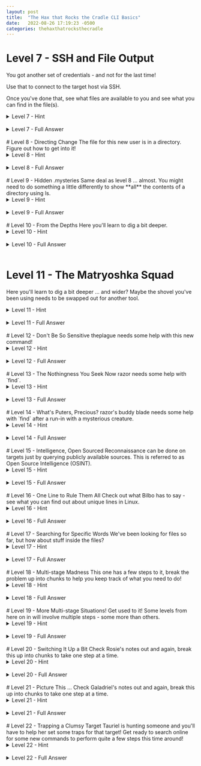 ```yaml
---
layout: post
title:  "The Hax that Rocks the Cradle CLI Basics"
date:   2022-08-26 17:19:23 -0500
categories: thehaxthatrocksthecradle
---
```



# Level 7 - SSH and File Output
You got another set of credentials - and not for the last time!

Use that to connect to the target host via SSH.

Once you've done that, see what files are available to you and see what you can find in the file(s).

<details>
<summary>Level 7 - Hint</summary>

<br>
<span style="color:DodgerBlue">
To the Internet for help once more! I don't suggest this all the time because I'm lazy (that's a possible contributing factor though!), but because this is probably the most valuable skill you can develop - learning how to find more information!
<br>
Some search suggestions to get you moving:<br>
<ul>
<li>SSH usage</li>
<li>show files in Linux</li>
<li>display file contents in Linux</li>
</ul>
</span>
</details>
<br>
<details>
<summary>Level 7 - Full Answer</summary>
<br>
<span style="color:MediumSeaGreen">
Kind of similar to FTP, SSH to a server with:
<code>ssh x.x.x.x -l username</code><br>
or<br>
<code>ssh username@x.x.x.x</code><br>
... where x.x.x.x is the IP address of the SSH server.<br>
<br>
<blockquote>The first time you SSH to something, you'll get a warning about the authenticity of the host and fingerprint, and blah, blah, blah. Just type yes at the warning message. What could possibly go wrong with that?</blockquote><br>
Enter the password when prompted.<br>
<br>
To list files, use <code>ls</code>.<br><br>
To output the contents a file to your screen, type:<br>
<code>cat filename</code><br><br>
To disconnect from this session, type <code>exit</code>.<br>
</span>
</details>
<br>
# Level 8 - Directing Change
The file for this new user is in a directory. Figure out how to get into it!


<details>
<summary>Level 8 - Hint</summary>

<br>
<span style="color:DodgerBlue">
Check out how to <b>change directory in Linux</b> online!
</span>
</details>
<br>
<details>
<summary>Level 8 - Full Answer</summary>
<br>
<span style="color:MediumSeaGreen">
Change Directory with the <code>cd</code> command:<br>
<code>cd info</code><br>
<br>
Repeat the steps from Level 7 to get the info for the next user!
</span>
</details>
<br>
# Level 9 - Hidden .mysteries
Same deal as level 8 ... almost. You might need to do something a little differently to show **all** the contents of a directory using ls.

<details>
<summary>Level 9 - Hint</summary>

<br>
<span style="color:DodgerBlue">
<code>ls</code> is a command, and has a help file! Remember how to check that from the CLI? Note that for some commands, some of these options might not work, depending on ... a lot of things:<br>
<ul>
<li><code>commandname -h</code></li>
<li><code>commandname --help</code></li>
<li><code>man commandname</code></li>
</ul>
</span>
</details>
<br>
<details>
<summary>Level 9 - Full Answer</summary>
<br>
<span style="color:MediumSeaGreen">
Use:<br>
<code>ls -a</code><br>
... to show <b>all</b> directories and files in your current directory, even if they're "hidden".<br>
<br>
You can tell if they are hidden because they have a . in front of the directory or file name. It's like a really little kid playing hide and seek ... "If I put a dot in front of my name, you can't see me, right?!"
</span>
</details>
<br>
# Level 10 - From the Depths
Here you'll learn to dig a bit deeper.

<details>
<summary>Level 10 - Hint</summary>

<br>
<span style="color:DodgerBlue">
After reading acidburn's message, see what might help in the <code>ls</code> ... welll, help.
</span>
</details>
<br>
<details>
<summary>Level 10 - Full Answer</summary>

<br>
<span style="color:MediumSeaGreen">
Use:<br>
<code>ls -R</code><br>
... to <b>recursively</b> show the contents of the directory. Meaning it'll look in your current directory, and inside any directories in your directory, and any directories inside that ... like a matryoshka doll (those Russian nesting dolls).<br>
<br>
</span>
</details>
<br>

# Level 11 - The Matryoshka Squad
Here you'll learn to dig a bit deeper ... and wider? Maybe the shovel you've been using needs to be swapped out for another tool.

<details>
<summary>Level 11 - Hint</summary>

<br>
<span style="color:DodgerBlue">
After reading crashoverride's message, take a look at the <code>find</code> help.
<br>
Disclaimer - I personally find the CLI help for <code>find</code> to be ... not so helpful. If you don't find the help you need in <code>find</code>'s help, maybe you'll find that the help you find online will help you use <code>find</code> in a way that helps. Something like that.<br>
<br>
Suggested search: <b>linux find examples</b><br>
<br>
You can also check the manual for <code>find</code> - it's really long, but much more clear to me than the <code>--help</code> information. While we're at it - I might as well mention that you can also find the manual for most commands online really easily too! I like doing that because you can easily use CTRL+f to search on the page for a specific word if you'd like. How do you find the manuals? I typically just use the same words I'd use at the CLI! In this case, just do a search for "man find". This one in particular may come up with unrelated results, but you should also find the manual info too!
</span>
</details>
<br>
<details>
<summary>Level 11 - Full Answer</summary>

<br>
<span style="color:MediumSeaGreen">
Use:<br>
<code>find . -name thep*</code><br>
Let's break that down:
<ul>
<li><code>.</code> - the humble period is Linux's shorthand for "this directory". This tells find to look here. Find works recursively by default, so you don't have to tell it to do that like you would with <code>ls</code></li>
<li><code>-name</code> - this tells find that the attribute of the file we're searching by is the name. Of course it's the file name! What else would you search by?! You may be sorry you asked in a bit :)</li>
<li><code>thep*</code> - "thep" is the only piece of the filename that user crashoverride gave us. You have to put the wildcard * after that since you don't know if or how many characters follow that part of the file name.</li>
</ul>
<br>
</span>
</details>
<br>
# Level 12 - Don't Be So Sensitive
theplague needs some help with this new command!

<details>
<summary>Level 12 - Hint</summary>

<br>
<span style="color:DodgerBlue">
Again, check the <code>find</code> help or online examples.
<br>
<code>find</code> is case sensitive by default - tell it to be the opposite.
</span>
</details>
<br>
<details>
<summary>Level 12 - Full Answer</summary>

<br>
<span style="color:MediumSeaGreen">
Use:<br>
<code>find . -iname razor*</code><br>
Let's break that down:
<ul>
<li><code>.</code> - the humble period is Linux's shorthand for "this directory". This tells find to look here. Find works recursively by default, so you don't have to tell it to do that like you would with <code>ls</code></li>
<li><code>-iname</code> - like last time, this tells find that the attribute of the file we're searching by is the name, but the <b>i</b> in <code>iname</code> means to search in a <b>case insensitive</b> manner.</li>
<li><code>razor*</code> - "razor" is the only piece of the filename that user theplague gave us. You have to put the wildcard * after that since you don't know if or how many characters follow that part of the file name.</li>
</ul>
<br>
</span>
</details>
<br>
# Level 13 - The Nothingness You Seek
Now razor needs some help with `find`.

<details>
<summary>Level 13 - Hint</summary>

<br>
<span style="color:DodgerBlue">
After checking razor's helpful file* check the <code>find</code> help or online examples.
<br>
* - don't see a file from razor? Remember all the <code>ls</code> options?<br>
<br>
Remember when I said <code>find</code> can search for attributes other than file names, and you were like "Yeah, whatever, when am I ever going to do that?!"
<br>
Now. Now is when you do that!
</span>
</details>
<br>
<details>
<summary>Level 13 - Full Answer</summary>

<br>
<span style="color:MediumSeaGreen">
Use:<br>
<code>find . -empty</code><br>
Let's break that down:
<ul>
<li><code>.</code> - the humble period is Linux's shorthand for "this directory". This tells find to look here. Find works recursively by default, so you don't have to tell it to do that like you would with <code>ls</code></li>
<li><code>-empty</code> - this tells the command to look for an empty file.</li>
</ul>
<br>
</span>
</details>
<br>
# Level 14 - What's Puters, Precious?
razor's buddy blade needs some help with `find` after a run-in with a mysterious creature.

<details>
<summary>Level 14 - Hint</summary>

<br>
<span style="color:DodgerBlue">
After checking blade's tale of what happened, check the <code>find</code> manual or online examples for how to find files belonging to a user.
<br>

</span>
</details>
<br>
<details>
<summary>Level 14 - Full Answer</summary>

<br>
<span style="color:MediumSeaGreen">
Use:<br>
<code>find . -user gollum</code><br>
Let's break that down:
<ul>
<li><code>.</code> - the humble period is Linux's shorthand for "this directory". This tells find to look here. Find works recursively by default, so you don't have to tell it to do that like you would with <code>ls</code></li>
<li><code>-user gollum</code> - this tells the command that we're looking for a file owned by a particular user - in this case, it's "gollum".</li>
</ul>
<br>
Now that you have that super long file path, <code>cat</code> it out to see the contents.
Remember (or maybe you're learning this for the first time!) that to copy and paste from the Linux CLI, the keyboard shortcuts are:<br>
<code>CTRL+SHIFT+c</code> - copy<br>
<code>CTRL+SHIFT+v</code> - paste<br>
</span>
</details>
<br>
# Level 15 - Intelligence, Open Sourced
Reconnaissance can be done on targets just by querying publicly available sources. This is referred to as Open Source Intelligence (OSINT).

<details>
<summary>Level 15 - Hint</summary>

<br>
<span style="color:DodgerBlue">
You're looking for a book of course, not a movie! <br>
OSINT sometimes depends on you using just the right search terms, but hopefully this one shouldn't be too tricky with the info given by gollum. Give multiple search engines a try, never know what might pull up that specific bit of info you're looking for.
<br>
If you get that piece of info about the story, find a way to show a file's last modified date/time.

</span>
</details>
<br>
<details>
<summary>Level 15 - Full Answer</summary>

<br>
<span style="color:MediumSeaGreen">
Using the search term: "first story with Bilbo and Gollum" in a Google search gets you a lot of answers related to the 1937 book, "The Hobbit".
Using that search term in Bing (as of September 2022 anyway) gets you a nice clear-cut answer:
<image src="/images/hobbit.png"></image><br>
<br>
So now you just have to find the file made in 1937! Wow, this computer must be old, huh?
For that, we revisit our old friend <code>ls</code>. The <code>-l</code> option outputs the directory's contents in what they call "list" format, which includes some more info besides just the file names, for example, the last time the file was modified!<br>
<br>
<pre>
gollum@thehaxthatrocksthecradle:~/.treasures$ ls -l
total 280
... [snipped output] ...
-rw-rw-r-- 1 gollum gollum 23 Jul 29  1937 a1d0c6e83f027327d8461063f4ac58a6
</pre>
Now, it's just a matter of copying that file name, and pasting it into a cat command to output its contents!<br>
</span>
</details>
<br>
# Level 16 - One Line to Rule Them All
Check out what Bilbo has to say - see what you can find out about unique lines in Linux.

<details>
<summary>Level 16 - Hint</summary>

<br>
<span style="color:DodgerBlue">
Check out the <code>uniq</code> command, see if it might give you what you need.

</span>
</details>
<br>
<details>
<summary>Level 16 - Full Answer</summary>

<br>
<span style="color:MediumSeaGreen">
Running the <code>uniq</code> command with no options isn't quite enough.<br>
By default, it will just de-duplicate the lines in the file. That still leaves us with a lot (12,595) lines, and doesn't tell us which one was unique to begin with!<br>
<br>
Using the <code>-u</code> option shows us <bold>only</bold> the unique line, and ignores the rest:
<pre>
bilbo@thehaxthatrocksthecradle:~$ uniq -u creds 
99b2a15856249b868abbfc92dea6cee6
</pre>
<br>
Note that this won't work in a file with randomized lines, you'd have to sort the lines first. <code>uniq</code> compares one line with the lines around it. In this case, the duplicates are all one after the other, so <code>uniq</code> works by itself.<br>
</span>
</details>
<br>
# Level 17 - Searching for Specific Words
We've been looking for files so far, but how about stuff inside the files?

<details>
<summary>Level 17 - Hint</summary>

<br>
<span style="color:DodgerBlue">
Check out the <code>grep</code> command, see if it might give you what you need. 
</span>
</details>
<br>
<details>
<summary>Level 17 - Full Answer</summary>

<br>
<span style="color:MediumSeaGreen">
The <code>grep</code> command will find whatever "pattern" you feed it in whatever file you specify. The syntax for the most simple usage of the command is:<br>
<code>grep searchterm filename</code><br>
<br>
Since the term we're searching for is "Bombadil", and the file is "fellowship.txt", our command is:
<code>grep Bombadil fellowship.txt</code><br>
<br>
Sample output:<br>
<pre>
frodo@thehaxthatrocksthecradle:~$ grep Bombadil fellowship.txt 
Tom Bom, jolly Tom, Tom Bombadillo!
Old Tom Bombadil water-lilies bringing
here then? Do you know who I am? I'm Tom Bombadil. Tell me what's
</pre>
So now we see that Mr. Bombadil's first name is Tom!
</span>
</details>
<br>
# Level 18 - Multi-stage Madness
This one has a few steps to it, break the problem up into chunks to help you keep track of what you need to do!

<details>
<summary>Level 18 - Hint</summary>

<br>
<span style="color:DodgerBlue">
The steps you'll need to complete this level are:
<ul>
<li>Convert the binary number to decimal - by whatever means necessary!</li>
<li>Use a command to <code>wget</code> the file from the web server.</li>
<li>Find a way to locate a specific line of text in the file, like he <code>sed</code></li>
</ul>
</span>
</details>
<br>
<details>
<summary>Level 18 - Full Answer</summary>

<br>
<span style="color:MediumSeaGreen">
The steps fully detailed out are:
<ul>
<li>Convert the binary number to decimal - by whatever means necessary!</li>
<ul>
<li>The simplest way to do this might be to look up a binary to decimal converter online</li>
<li>You can also just figure out the binary yourself if you're into that sort of thing</li>
<li>In any case, you should arrive at the number 278</li>
</ul>
<li>Use a command to <code>wget</code> the file from the web server.</li>
<ul>
<li>In my case, with the target IP address being 10.0.0.19, my command is:<br>
<pre>
wget 10.0.0.19:8000/66f363a6b5353b2cdc28f0b75a94410c/twotowers.txt
--2022-09-12 19:18:15--  http://10.0.0.19:8000/66f363a6b5353b2cdc28f0b75a94410c/twotowers.txt
Connecting to 10.0.0.19:8000... connected.
HTTP request sent, awaiting response... 200 OK
Length: 194068 (190K) [text/plain]
Saving to: ‘twotowers.txt’

twotowers.txt            100%[=================================>] 189.52K  --.-KB/s    in 0.001s  

2022-09-12 19:18:15 (352 MB/s) - ‘twotowers.txt’ saved [194068/194068]
</pre>
</li>
<li>As you see above, this saved the file to a file called twotowers.txt on the local hard drive.</li>
</ul>
<li>Find a way to locate a specific line of text in the file, like he <code>sed</code></li>
<ul>
<li><code>sed</code> can do a lot of things. It can find a specific line in a file, for example.<br>
<pre>
sed -n '278p' twotowers.txt
'Night lies over Isengard,' said Treebeard.
</pre>
</li>
</ul>
</ul>
Now (finally) you have the name of the speaker and the place he talked about!<br>
</span>
</details>
<br>
# Level 19 - More Multi-stage Situations!
Get used to it! Some levels from here on in will involve multiple steps - some more than others.

<details>
<summary>Level 19 - Hint</summary>

<br>
<span style="color:DodgerBlue">
The steps you'll need to complete this level are:
<ul>
<li>OSINT for Samwise's wife's nickname</li>
<li>Download the file again if needed</li>
<li>We already used a command to find a specific word or term in a file. How about something near that term, you know, in case you want some context for the line you found?</li>
</ul>
</span>
</details>
<br>
<details>
<summary>Level 19 - Full Answer</summary>

<br>
<span style="color:MediumSeaGreen">
The steps fully detailed out are:
<ul>
<li>OSINT for Samwise's wife's nickname - search for something like "samwise gamgee's wife's name" - should yield "rosie"</li>
<li>Download the file again if needed</li>
<li>We already used a command to find a specific word or term in a file. How about something near that term, you know, in case you want some context for the line you found?</li>
<ul>
<li><code>grep</code> can be used to search for lines before <code>-B</code>, after <code>-A</code>, or both <code>-C</code> (for context). Follow up the command option with the number of lines you want to expand your search by.</li>
<li>In our case:<br>
<pre>grep "Chapter 7" twotowers.txt -A3
                          _Chapter 7_  
           Helm's Deep  
  
    The sun was already westering ... [snipped]
</pre></li>
<li>Keep in mind that a blank line (like the one after "Helm's Deep") still counts as a line as far as <code>grep</code> is concerned.</li>
</ul>
</ul>
<br>
</span>
</details>
<br>
# Level 20 - Switching It Up a Bit
Check Rosie's notes out and again, break this up into chunks to take one step at a time.

<details>
<summary>Level 20 - Hint</summary>

<br>
<span style="color:DodgerBlue">
The steps you'll need to complete this level are:
<ul>
<li>Find the user's name using OSINT</li>
<li>Find the user's password using OSINT</li>
<li>Find a way to switch users in Linux</li>
<li>If needed, figure out how to check out a user's command history in the Linux CLI. You may find a hint there.</li>
</ul>
</span>
</details>
<br>
<details>
<summary>Level 20 - Full Answer</summary>

<br>
<span style="color:MediumSeaGreen">
The steps fully detailed out are:
<ul>
<li>Find the user's name using OSINT</li>
<ul>
<li>Search for something like the term given in the file, "lady of the wood of Lothlorien"</li>
<li>You should get "Galadriel"</li>
</ul>
<li>Find the user's password using OSINT</li>
<ul>
<li>S`earch for something like "Galadriel's husband"</li>
<li>You should get "Celeborn"</li>
</ul>
<li>Find a way to switch users in Linux</li>
<ul>
<li><code>su</code> is the command to switch users in Linux. In this case, the command would be<br></li>
<li><code>su galadriel</code></li>
</ul>
<li>If needed, figure out how to check out a user's command history in the Linux CLI. You may find a hint there.</li>
<ul>
<li><code>history</code> is the command to check the history of the user you're currently logged in as.</li>
</ul>
</ul>
</span>
</details>
<br>
# Level 21 - Picture This ...
Check Galadriel's notes out and again, break this up into chunks to take one step at a time.

<details>
<summary>Level 21 - Hint</summary>

<br>
<span style="color:DodgerBlue">
The steps you'll need to complete this level are:
<ul>
<li>Download the picture of the elf - if you happen to be in an environment where you can't view images on your attacking machine, download it <a href="/images/someelf.jpg">here</a>.</li>
<li>Do a reverse image search to find out the elf's name</li>
<li>Show the running processes in Linux</li>
</ul>
</span>
</details>
<br>
<details>
<summary>Level 21 - Full Answer</summary>

<br>
<span style="color:MediumSeaGreen">
The steps fully detailed out are:
<ul>
<li>Download the picture of the elf - if you happen to be in an environment where you can't view images on your attacking machine, check it out <a href="/images/someelf.jpg">here</a>.</li>
<ul>
<li>From the CLI, use wget again: <code>http://targetip:8000/images/someelf.jpg</code></li>
</ul>
<li>Do a reverse image search to find out the elf's name</li>
<ul>
<li>Using Google, the most direct way is to go to https://images.google.com:<br>
<image src="/images/google_imagesearch_start.png"></image><br></li>
<br>
<li>Upload the image you downloaded and you should get something like:<br>
<image src="/images/google_imagesearch_result.png"></image><br></li>
<br>
<li>Using Bing, just go to the Bing homepage at https://www.bing.com:<br>
<image src="/images/bing_imagesearch_start.png"></image><br></li>
<br>
<li>Upload the image you downloaded. While the error message on the right seems to indicate we hit a dead-end, notice that the top of the screen does show the character's name, and even the actress who played the character:<br>
<image src="/images/bing_imagesearch_result.png"></image><br></li>
</ul>
<li>Show the running processes in Linux</li>
<ul>
<li>The <code>ps</code> command shows running processes. But ... by itself, it's not all that useful for our purpose here. Check the manual (<code>man ps</code>) to see some more options:
<pre>
       To see every process on the system using standard syntax:
          **ps -e**
          **ps -ef**
          **ps -eF**
          **ps -ely**

       To see every process on the system using BSD syntax:
          **ps ax**
          **ps axu**
</pre>
</li>
<li>Running <code>ps -ef</code> or <code>ps auxw</code> will yield something like:
<pre>
galadriel@thehaxthatrocksthecradle:~$ ps auxw
USER         PID %CPU %MEM    VSZ   RSS TTY      STAT START   TIME COMMAND
... snipped a whole BUNCH of stuff we didn't need ...
... and finally WAAAYYY at the bottom, you see ...
tauriel     2525  0.0  0.0   2888  1048 ?        Ss   20:25   0:00 /bin/sh -c python3 /home/tauriel/alwayswatching.py
tauriel     2527  0.0  0.2  18744  7984 ?        S    20:25   0:00 python3 /home/tauriel/alwayswatching.pyc
</pre>
</li>
<li>The <code>ps</code> command shows processes by other users and their names with the right options enabled as shown here.</li>
<li>Since Galadriel said the password is the file name without the .py, it should be <code>alwayswatching</code>.</li>
</ul>
</ul>
</span>
</details>
<br>
# Level 22 - Trapping a Clumsy Target
Tauriel is hunting someone and you'll have to help her set some traps for that target! Get ready to search online for some new commands to perform quite a few steps this time around!

<details>
<summary>Level 22 - Hint</summary>

<br>
<span style="color:DodgerBlue">
The steps you'll need to complete this level are:
<ul>
<li>Show owners for directories in /</li>
<li>Find out how to make a directory in Linux and make one</li>
<li>Make a hidden directory</li>
<li>Make an empty file</li>
<li>Make a hidden empty file</li>
<li>Check the URL given</li>
</ul>
</span>
</details>
<br>
<details>
<summary>Level 22 - Full Answer</summary>

<br>
<span style="color:MediumSeaGreen">
The steps fully detailed out are:
<ul>
<li>Show owners for directories in /</li>
<ul>
<li>Use <code>ls</code> and the <code>-l</code> option along with specifically telling the command to look in <code>/</code> instead of your current directory (its default behavior).</li>
<li><pre>
haxy@thehaxthatrocksthecradle:~$ ls -la /
total 945468
...[snipped content]...
drwxr-xr-x   2 tauriel tauriel      4096 Aug  3 20:39 mod
</pre></li>
</ul>
<li>Find out how to make a directory in Linux</li>
<ul>
<li><pre>mkdir free_dinner</pre></li>
<li>If you get no messages in return, it means your command worked - one of those quiet victories, I suppose.</li>
<li>Now you have to wait (no command needed for that, just uhh, take your hands off the keyboard for a minute?) , check the contents directory of the directory you made, and then output the contents of the new file in that directory. Since you're a pro at those things already, I'll leave the steps out.</li>
</ul>
<li>Make a hidden directory in Linux</li>
<ul>
<li>Same command as last time, but you just have to know that a hidden directory or file has a <code>.</code> in front of the file name.</li>
<li><code>mkdir .forest_tea</code></li>
<li>Wait, check directory contents, check file</li>
</ul>
<li>Make an empty file</li>
<ul>
<li><code>touch</code> is used to update the Last Modified Date of a file. If the file doesn't exist though, it makes an empty file with the name you supplied!</li>
<li><code>touch oven</code></li>
<li>Wait, check file contents</li>
</ul>
<li>Make a hidden empty file</li>
<ul>
<li><code>touch</code> is our go-to command again, just use a <code>.</code> to make the file hidden!</li>
<li><code>touch .dwarf_net</code></li>
</ul>
<li>Check the URL given</li>
<ul>
<li>Again, use <code>wget</code>:</li>
<li><code>wget targeturl</code></li>
<li>If you can't view the image on your attacking machine in your environment, replace the http://targetip:8000/images/ in the URL with https://zeskone.github.io/images/ and view it on a device that has web access.</li>
</ul>
</ul>
</span>
</details>
<br>